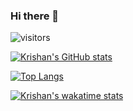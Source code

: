 ### Hi there 👋

![visitors](https://visitor-badge.glitch.me/badge?page_id=${kkumar-gcc}.${your.repo.id})

[![Krishan's GitHub stats](https://github-readme-stats.vercel.app/api?username=kkumar-gcc&&show_icons=true)](https://github.com/anuraghazra/github-readme-stats)

[![Top Langs](https://github-readme-stats.vercel.app/api/top-langs/?username=kkumar-gcc&layout=compact)](https://github.com/anuraghazra/github-readme-stats)

[![Krishan's wakatime stats](https://github-readme-stats.vercel.app/api/wakatime?username=kkumar-gcc)](https://github.com/anuraghazra/github-readme-stats)
